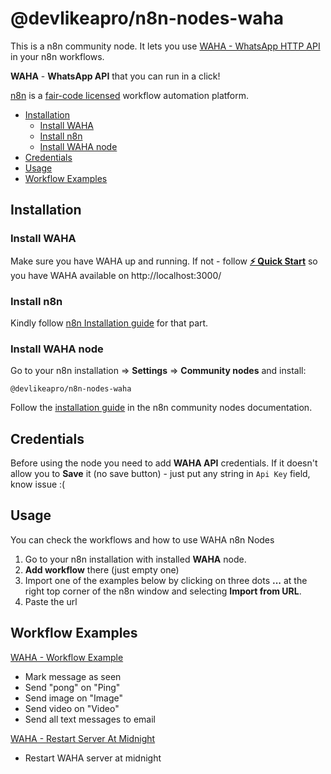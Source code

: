 # @devlikeapro/n8n-nodes-waha

This is a n8n community node. 
It lets you use [WAHA - WhatsApp HTTP API](https://waha.devlike.pro) in your n8n workflows.

**WAHA** - **WhatsApp API** that you can run in a click!

[n8n](https://n8n.io/) is a [fair-code licensed](https://docs.n8n.io/reference/license/) workflow automation platform.

- [Installation](#installation)
  - [Install WAHA](#install-waha)
  - [Install n8n](#install-n8n)
  - [Install WAHA node](#install-waha-node)
- [Credentials](#credentials)
- [Usage](#usage)
- [Workflow Examples](#workflow-examples)

## Installation

### Install WAHA
Make sure you have WAHA up and running. If not - follow 
[**⚡ Quick Start**](https://waha.devlike.pro/docs/overview/quick-start/)
so you have WAHA available on http://localhost:3000/

### Install n8n
Kindly follow [n8n Installation guide](https://docs.n8n.io/hosting/installation/docker/#starting-n8n) for that part.


### Install WAHA node
Go to your n8n installation => **Settings** => **Community nodes** and install:

```
@devlikeapro/n8n-nodes-waha
```

Follow the [installation guide](https://docs.n8n.io/integrations/community-nodes/installation/) in the n8n community nodes documentation.

## Credentials

Before using the node you need to add **WAHA API** credentials. 
If it doesn't allow you to **Save** it (no save button) - just put any string in `Api Key` field, know issue :(

## Usage
You can check the workflows and how to use WAHA n8n Nodes
1. Go to your n8n installation with installed **WAHA** node.
2. **Add workflow** there (just empty one)
3. Import one of the examples below by clicking on three dots **...** at the right top corner 
of the n8n window and selecting **Import from URL**.
4. Paste the url


## Workflow Examples
[WAHA - Workflow Example](https://raw.githubusercontent.com/devlikeapro/n8n-nodes-waha/master/n8n-workflows/WAHA___Workflow_Examples.json) 
- Mark message as seen
- Send "pong" on "Ping"
- Send image on "Image"
- Send video on "Video"
- Send all text messages to email

[WAHA - Restart Server At Midnight](https://raw.githubusercontent.com/devlikeapro/n8n-nodes-waha/master/n8n-workflows/WAHA___Restart_Server_At_Midnight.json)
- Restart WAHA server at midnight

